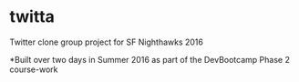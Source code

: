 # twitta
Twitter clone group project for SF Nighthawks 2016

*Built over two days in Summer 2016 as part of the DevBootcamp Phase 2 course-work
